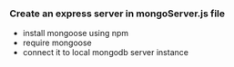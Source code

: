 ### Create an express server in mongoServer.js file

- install mongoose using npm
- require mongoose
- connect it to local mongodb server instance
